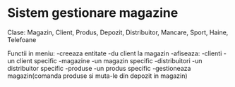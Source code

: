 # Sistem gestionare magazine

Clase: Magazin, Client, Produs, Depozit, Distribuitor, Mancare, Sport, Haine, Telefoane

Functii in meniu: 
    -creeaza entitate 
    -du client la magazin 
    -afiseaza:
        -clienti 
        -un client specific 
        -magazine 
        -un magazin specific 
        -distribuitori 
        -un distribuitor specific 
        -produse 
        -un produs specific 
    -gestioneaza magazin(comanda produse si muta-le din depozit in magazin)